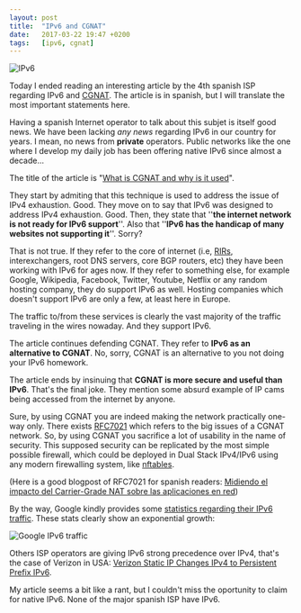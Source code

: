 ```yaml
---
layout: post
title:  "IPv6 and CGNAT"
date:   2017-03-22 19:47 +0200
tags:	[ipv6, cgnat]
---
```


![IPv6][ipv6]

Today I ended reading an interesting article by the 4th spanish ISP
regarding IPv6 and [CGNAT][cgnat]. The article is in spanish, but I will
translate the most important statements here.

Having a spanish Internet operator to talk about this subjet is itself good
news. We have been lacking *any news* regarding IPv6 in our country for years.
I mean, no news from **private** operators. Public networks like the one where
I develop my daily job has been offering native IPv6 since almost a decade...

<!--more-->

The title of the article is "[What is CGNAT and why is it used][article]".

They start by admiting that this technique is used to address the issue of
IPv4 exhaustion. Good.
They move on to say that IPv6 was designed to address IPv4 exhaustion. Good.
Then, they state that ''**the internet network is not ready for IPv6 support**''.
Also that ''**IPv6 has the handicap of many websites not supporting it**''. Sorry?

That is not true. If they refer to the core of internet (i.e, [RIRs][RIR],
interexchangers, root DNS servers, core BGP routers, etc) they have been working
with IPv6 for ages now. If they refer to something else, for example Google,
Wikipedia, Facebook, Twitter, Youtube, Netflix or any random hosting company,
they do support IPv6 as well.
Hosting companies which doesn't support IPv6 are only a few, at least here in
Europe.

The traffic to/from these services is clearly the vast majority of the traffic
traveling in the wires nowaday. And they support IPv6.

The article continues defending CGNAT. They refer to **IPv6 as an alternative
to CGNAT**. No, sorry, CGNAT is an alternative to you not doing your IPv6 homework.

The article ends by insinuing that **CGNAT is more secure and useful than IPv6**.
That's the final joke. They mention some absurd example of IP cams being
accessed from the internet by anyone.

Sure, by using CGNAT you are indeed making the network practically one-way only.
There exists [RFC7021][rfc7021] which refers to the big issues of a CGNAT network.
So, by using CGNAT you sacrifice a lot of usability in the name of security.
This supposed security can be replicated by the most simple possible firewall,
which could be deployed in Dual Stack IPv4/IPv6 using any modern firewalling
system, like [nftables][nftables].

(Here is a good blogpost of RFC7021 for spanish readers:
[Midiendo el impacto del Carrier-Grade NAT sobre las aplicaciones en red][rfc7021-blog])

By the way, Google kindly provides some [statistics regarding their IPv6 traffic][stats].
These stats clearly show an exponential growth:

![Google IPv6 traffic][google-ipv6]

Others ISP operators are giving IPv6 strong precedence over IPv4, that's the case
of Verizon in USA: [Verizon Static IP Changes IPv4 to Persistent Prefix IPv6][verizon].

My article seems a bit like a rant, but I couldn't miss the oportunity to
claim for native IPv6. None of the major spanish ISP have IPv6.

[ipv6]:		{{site.url}}/assets/ipv6.png
[google-ipv6]:	{{site.url}}/assets/google-ipv6.png
[article]:	http://blog.masmovil.es/que-es-tecnologia-cgnat-masmovil/
[cgnat]:	https://en.wikipedia.org/wiki/Carrier-grade_NAT
[RIR]:		https://en.wikipedia.org/wiki/Regional_Internet_registry
[stats]:	https://www.google.com/intl/en/ipv6/statistics.html
[verizon]:	http://www.evdoinfo.com/content/view/5312/64/
[rfc7021]:	http://www.rfc-editor.org/rfc/rfc7021.txt
[rfc7021-blog]:	http://sw-libre.blogspot.com.es/2013/09/midiendo-el-impacto-del-carrier-grade.html
[nftables]:	https://wiki.nftables.org/
